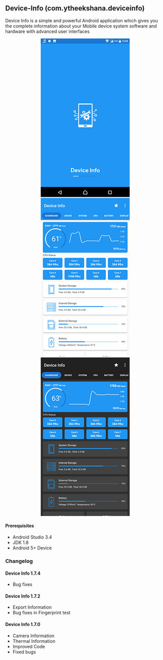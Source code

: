 ## Device-Info (com.ytheekshana.deviceinfo)
Device Info is a simple and powerful Android application which gives you the complete information about your Mobile device system software and hardware with advanced user interfaces

<p align="center">
    <img src="screenshots/device_info1.jpg" />
    <img src="screenshots/device_info2.jpg" />
    <img src="screenshots/device_info3.jpg" />
</p>

#### Prerequisites
- Android Studio 3.4
- JDK 1.8
- Android 5+ Device

### Changelog
#### Device Info 1.7.4
- Bug fixes

#### Device Info 1.7.2
- Export Information
- Bug fixes in Fingerprint test

#### Device Info 1.7.0
- Camera Information
- Thermal Information
- Improved Code
- Fixed bugs
